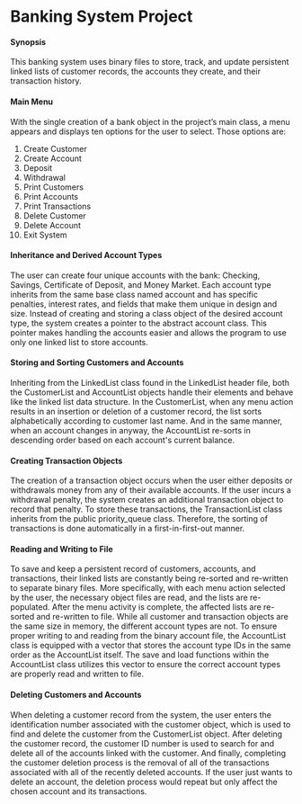 # Banking System Project

#### Synopsis
This banking system uses binary files to store, track, and update persistent linked lists of customer records, the accounts they create, and their transaction history.

#### Main Menu
With the single creation of a bank object in the project’s main class, a menu appears and displays ten options for the user to select. Those options are: 
1. Create Customer 
2. Create Account
3. Deposit
4. Withdrawal
5. Print Customers
6. Print Accounts
7. Print Transactions
8. Delete Customer
9. Delete Account
10. Exit System

#### Inheritance and Derived Account Types
The user can create four unique accounts with the bank: Checking, Savings, Certificate of Deposit, and Money Market. Each account type inherits from the same base class named account and has specific penalties, interest rates, and fields that make them unique in design and size. Instead of creating and storing a class object of the desired account type, the system creates a pointer to the abstract account class. This pointer makes handling the accounts easier and allows the program to use only one linked list to store accounts.

#### Storing and Sorting Customers and Accounts
Inheriting from the LinkedList class found in the LinkedList header file, both the CustomerList and AccountList objects handle their elements and behave like the linked list data structure. In the CustomerList, when any menu action results in an insertion or deletion of a customer record, the list sorts alphabetically according to customer last name. And in the same manner, when an account changes in anyway, the AccountList re-sorts in descending order based on each account's current balance.

#### Creating Transaction Objects
The creation of a transaction object occurs when the user either deposits or withdrawals money from any of their available accounts. If the user incurs a withdrawal penalty, the system creates an additional transaction object to record that penalty. To store these transactions, the TransactionList class inherits from the public priority_queue class. Therefore, the sorting of transactions is done automatically in a first-in-first-out manner.

#### Reading and Writing to File
To save and keep a persistent record of customers, accounts, and transactions, their linked lists are constantly being re-sorted and re-written to separate binary files. More specifically, with each menu action selected by the user, the necessary object files are read, and the lists are re-populated. After the menu activity is complete, the affected lists are re-sorted and re-written to file. While all customer and transaction objects are the same size in memory, the different account types are not. To ensure proper writing to and reading from the binary account file, the AccountList class is equipped with a vector that stores the account type IDs in the same order as the AccountList itself. The save and load functions within the AccountList class utilizes this vector to ensure the correct account types are properly read and written to file.

#### Deleting Customers and Accounts
When deleting a customer record from the system, the user enters the identification number associated with the customer object, which is used to find and delete the customer from the CustomerList object. After deleting the customer record, the customer ID number is used to search for and delete all of the accounts linked with the customer. And finally, completing the customer deletion process is the removal of all of the transactions associated with all of the recently deleted accounts. If the user just wants to delete an account, the deletion process would repeat but only affect the chosen account and its transactions.

